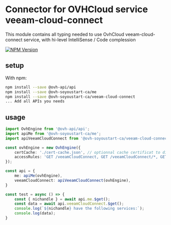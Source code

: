 # Connector for OVHCloud service veeam-cloud-connect

This module contains all typing needed to use OvhCloud veeam-cloud-connect service, with hi-level IntelliSense / Code complession

[![NPM Version](https://img.shields.io/npm/v/@ovh-soyoustart-ca/veeam-cloud-connect.svg?style=flat)](https://www.npmjs.org/package/@ovh-soyoustart-ca/veeam-cloud-connect)

## setup

With npm:
````bash
npm install --save @ovh-api/api
npm install --save @ovh-soyoustart-ca/me
npm install --save @ovh-soyoustart-ca/veeam-cloud-connect
... Add all APIs you needs
````

## usage

````typescript
import OvhEngine from '@ovh-api/api';
import apiMe from '@ovh-soyoustart-ca/me';
import apiVeeamCloudConnect from '@ovh-soyoustart-ca/veeam-cloud-connect';

const ovhEngine = new OvhEngine({ 
    certCache: './cert-cache.json', // optionnal cache certificat to disk
    accessRules: 'GET /veeamCloudConnect, GET /veeamCloudConnect/*, GET /me', // optionnal limit the requested privileges.
});

const api = {
    me: apiMe(ovhEngine),
    veeamCloudConnect: apiVeeamCloudConnect(ovhEngine),
}

const test = async () => {
    const { nichandle } = await api.me.$get();
    const data = await api.veeamCloudConnect.$get();
    console.log(`${nichandle} have the following services:`);
    console.log(data);
}

````